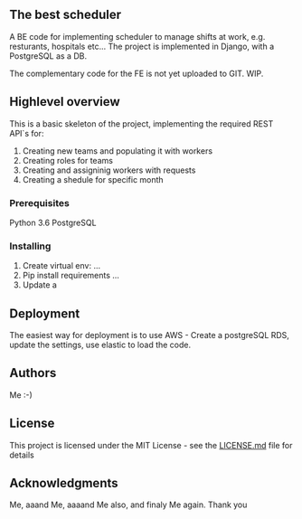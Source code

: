 ## The best scheduler

A BE code for implementing scheduler to manage shifts at work, e.g. resturants, hospitals etc...
The project is implemented in Django, with a PostgreSQL as a DB.

The complementary code for the FE is not yet uploaded to GIT. WIP.

## Highlevel overview

This is a basic skeleton of the project, implementing the required REST API`s for:

1) Creating new teams and populating it with workers
2) Creating roles for teams
3) Creating and assigninig workers with requests
4) Creating a shedule for specific month


### Prerequisites

Python 3.6
PostgreSQL


### Installing

1) Create virtual env:
...
2) Pip install requirements
...
3) Update a 


## Deployment

The easiest way for deployment is to use AWS - Create a postgreSQL RDS, update the settings, use elastic to load the code.

## Authors

Me :-)

## License

This project is licensed under the MIT License - see the [LICENSE.md](LICENSE.md) file for details

## Acknowledgments

Me, aaand Me, aaaand Me also, and finaly Me again. Thank you
